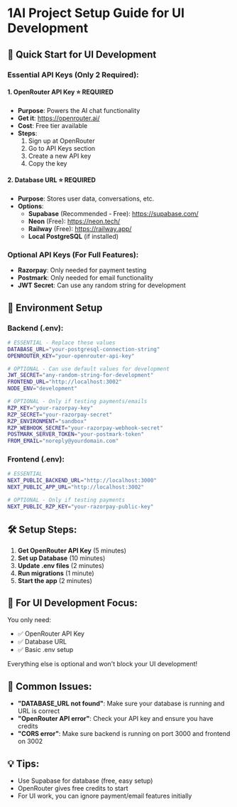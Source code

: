 # 1AI Project Setup Guide for UI Development

## 🚀 Quick Start for UI Development

### Essential API Keys (Only 2 Required):

#### 1. **OpenRouter API Key** ⭐ REQUIRED

- **Purpose**: Powers the AI chat functionality
- **Get it**: https://openrouter.ai/
- **Cost**: Free tier available
- **Steps**:
  1. Sign up at OpenRouter
  2. Go to API Keys section
  3. Create a new API key
  4. Copy the key

#### 2. **Database URL** ⭐ REQUIRED

- **Purpose**: Stores user data, conversations, etc.
- **Options**:
  - **Supabase** (Recommended - Free): https://supabase.com/
  - **Neon** (Free): https://neon.tech/
  - **Railway** (Free): https://railway.app/
  - **Local PostgreSQL** (if installed)

### Optional API Keys (For Full Features):

- **Razorpay**: Only needed for payment testing
- **Postmark**: Only needed for email functionality
- **JWT Secret**: Can use any random string for development

## 📝 Environment Setup

### Backend (.env):

```bash
# ESSENTIAL - Replace these values
DATABASE_URL="your-postgresql-connection-string"
OPENROUTER_KEY="your-openrouter-api-key"

# OPTIONAL - Can use default values for development
JWT_SECRET="any-random-string-for-development"
FRONTEND_URL="http://localhost:3002"
NODE_ENV="development"

# OPTIONAL - Only if testing payments/emails
RZP_KEY="your-razorpay-key"
RZP_SECRET="your-razorpay-secret"
RZP_ENVIRONMENT="sandbox"
RZP_WEBHOOK_SECRET="your-razorpay-webhook-secret"
POSTMARK_SERVER_TOKEN="your-postmark-token"
FROM_EMAIL="noreply@yourdomain.com"
```

### Frontend (.env):

```bash
# ESSENTIAL
NEXT_PUBLIC_BACKEND_URL="http://localhost:3000"
NEXT_PUBLIC_APP_URL="http://localhost:3002"

# OPTIONAL - Only if testing payments
NEXT_PUBLIC_RZP_KEY="your-razorpay-public-key"
```

## 🛠️ Setup Steps:

1. **Get OpenRouter API Key** (5 minutes)
2. **Set up Database** (10 minutes)
3. **Update .env files** (2 minutes)
4. **Run migrations** (1 minute)
5. **Start the app** (2 minutes)

## 🎯 For UI Development Focus:

You only need:

- ✅ OpenRouter API Key
- ✅ Database URL
- ✅ Basic .env setup

Everything else is optional and won't block your UI development!

## 🚨 Common Issues:

- **"DATABASE_URL not found"**: Make sure your database is running and URL is correct
- **"OpenRouter API error"**: Check your API key and ensure you have credits
- **"CORS error"**: Make sure backend is running on port 3000 and frontend on 3002

## 💡 Tips:

- Use Supabase for database (free, easy setup)
- OpenRouter gives free credits to start
- For UI work, you can ignore payment/email features initially
